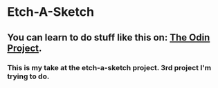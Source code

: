 # Etch-A-Sketch

## You can learn to do stuff like this on: [The Odin Project](https://www.theodinproject.com/).

### This is my take at the etch-a-sketch project. 3rd project I'm trying to do.

<!---
Pardon me, I copied the README from the other repo. 🙏
-->
